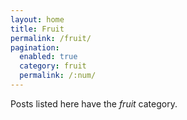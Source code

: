 ```yaml
---
layout: home
title: Fruit
permalink: /fruit/
pagination:
  enabled: true
  category: fruit
  permalink: /:num/
---
```


Posts listed here have the *fruit* category.
